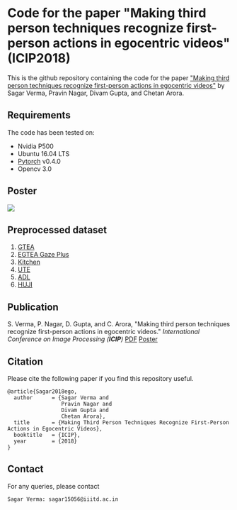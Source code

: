 # Code for the paper "Making third person techniques recognize first-person actions in egocentric videos" (ICIP2018)

This is the github repository containing the code for the paper ["Making third person techniques recognize first-person actions in egocentric videos"](https://sagarverma.github.io/others/icip18-ego-actions.pdf) by Sagar Verma, Pravin Nagar, Divam Gupta, and Chetan Arora.

## Requirements
The code has been tested on:

- Nvidia P500
- Ubuntu 16.04 LTS
- [Pytorch](https://pytorch.org/) v0.4.0
- Opencv 3.0

## Poster
<img src="https://sagarverma.github.io/others/ICIP_ego.jpg">

## Preprocessed dataset

1. [GTEA](https://drive.google.com/drive/folders/1VcGTp5GKvbK3Ncx9SWCbT1UNQmU_hSo9?usp=sharing)
2. [EGTEA Gaze Plus](https://drive.google.com/drive/folders/1WPacPJufM1S7cLabc_9ExyPFjGr2aSA3?usp=sharing)
3. [Kitchen](https://drive.google.com/drive/folders/1UyICDy0q3AKZfebF5ZUifYabO_HtH5a3?usp=sharing)
4. [UTE](https://drive.google.com/drive/folders/1ldBmHIEKkHsgA3HLw8LqFVlaYvv2sfbu?usp=sharing)
5. [ADL](https://drive.google.com/drive/folders/1fLJlYM4a-n81O36vw2TS5EcA7diJHjgy?usp=sharing)
6. [HUJI](http://www.vision.huji.ac.il/egoseg/videos/dataset.html)


## Publication

S. Verma, P. Nagar, D. Gupta, and C. Arora, &quot;Making third person techniques recognize first-person actions in egocentric videos.&quot; <i>International Conference on Image Processing (**ICIP**)</i> [PDF](https://sagarverma.github.io/others/icip18-ego-actions.pdf) [Poster](https://sagarverma.github.io/others/ICIP_ego.pdf)


## Citation
Please cite the following paper if you find this repository useful.
```
@article{Sagar2018ego,
  author      = {Sagar Verma and
                 Pravin Nagar and
                 Divam Gupta and
                 Chetan Arora},
  title       = {Making Third Person Techniques Recognize First-Person Actions in Egocentric Videos},
  booktitle   = {ICIP},
  year        = {2018}
}
```

## Contact
For any queries, please contact
```
Sagar Verma: sagar15056@iiitd.ac.in
```
